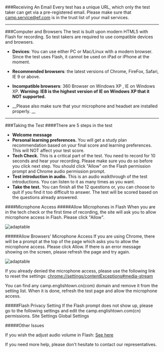 ###Receiving An Email
Every test has a unique URL, which only the test taker can get via a pre-registered email. Please make sure that camp.service@ef.com is in the trust list of your mail services.

* * *
###Computer and Browsers
The test is built upon modern HTML5 with Flash for recording. So test takers are required to use compatible devices and browsers.

-   __Devices__: You can use either PC or Mac/Linux with a modern browser. Since the test uses Flash, it cannot be used on iPad or iPhone at the moment.

-   __Recommended browsers__: the latest versions of Chrome, FireFox, Safari, IE 9 or above. 

-   __Incompatible browsers__: 360 Browser on Windows XP  , IE on Windows XP. 
__Warning: IE8 is the highest version of IE on Windows XP that it NOT supported.__

-   __Please also make sure that your microphone and headset are installed properly. __

* * *


###Taking the Test
####There are 5 steps in the test
- __Welcome message__
- __Personal learning preferences.__ You will get a study plan recommendation based on your final score and learning preferences. This will NOT affect your test score. 
- __Tech Check.__ This is a critical part of the test. You need to record for 10 seconds and hear your recording. Please make sure you do so before you click next step. You should click "Allow" on the Flash permission prompt and Chrome audio permission prompt.
- __Test introduction in audio.__ This is an audio walkthrough of the test introductions. You can listen to it as many times as you want. 
- __Take the test.__ You can finish all the 12 questions or, you can choose to quit if you find it too difficult to answer. The test will be scored based on the questions already answered.

####Microphone Access
#####Allow Microphones in Flash 
When you are in the tech check or the first time of recording, the site will ask you to allow microphone access in Flash. Please click "Allow".

![adaptable](/images/allow1.jpg)

#####Allow Browsers' Microphone Access
If you are using Chrome, there will be a prompt at the top of the page which asks you to allow the microphone access. Please click Allow. If there is an error message showing on the screen, please refresh the page and try again. 

![adaptable](/images/allow2.jpg)


If you already denied the microphone access, please use the following link to reset the settings: 
<chrome://settings/contentExceptions#media-stream>

You can find any camp.englishtown.cn(com) domain and remove it from the setting list. When it is done, refresh the test page and allow the microphone access. 
 


#####Flash Privacy Setting
If the Flash prompt does not show up, please go to the following settings and edit the camp.englishtown.com(cn) permissions.
Site Settings
Global Settings

#####Other Issues

If you wish the adjust audio volume in Flash: [See here](https://www.adobe.com/support/documentation/en/flashplayer/help/help03.html#117408)


If you need more help, please don't hesitate to contact our representatives.

